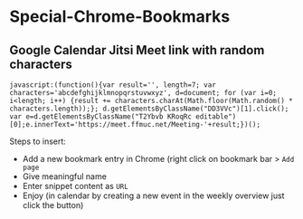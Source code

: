 # Special-Chrome-Bookmarks

## Google Calendar Jitsi Meet link with random characters

```
javascript:(function(){var result='', length=7; var characters='abcdefghijklmnopqrstuvwxyz', d=document; for (var i=0; i<length; i++) {result += characters.charAt(Math.floor(Math.random() * characters.length));}; d.getElementsByClassName("DD3VVc")[1].click(); var e=d.getElementsByClassName("T2Ybvb KRoqRc editable")[0];e.innerText='https://meet.ffmuc.net/Meeting-'+result;})();
```

Steps to insert:
* Add a new bookmark entry in Chrome (right click on bookmark bar > `Add page`
* Give meaningful name
* Enter snippet content as `URL`
* Enjoy (in calendar by creating a new event in the weekly overview just click the button)
